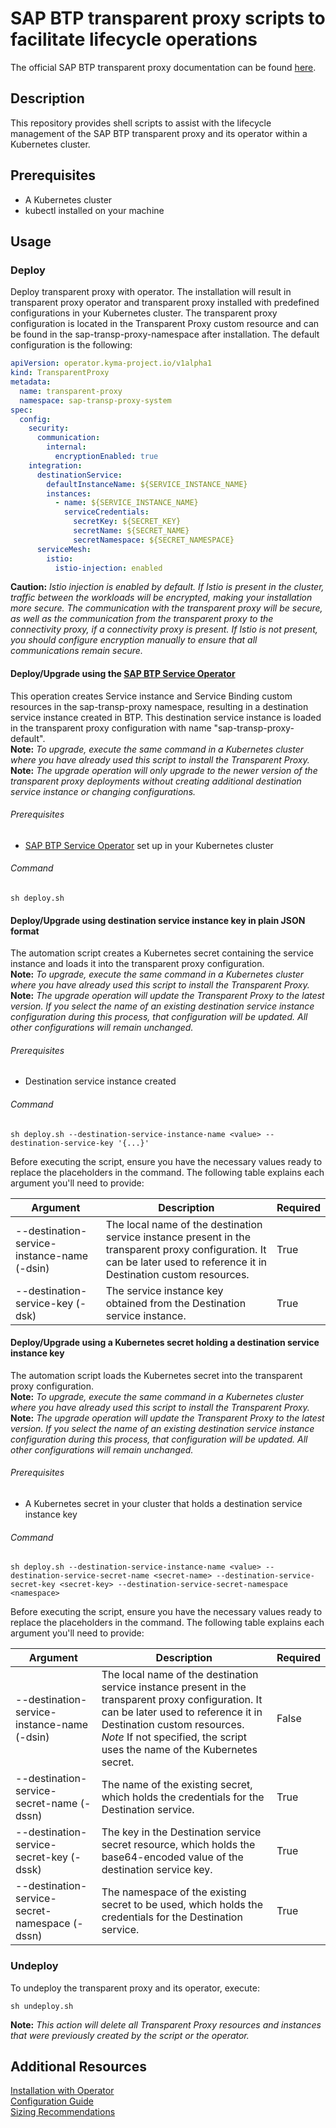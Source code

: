 # SAP BTP transparent proxy scripts to facilitate lifecycle operations

The official SAP BTP transparent proxy documentation can be found [here](https://help.sap.com/docs/connectivity/sap-btp-connectivity-cf/transparent-proxy-for-kubernetes).

## Description
This repository provides shell scripts to assist with the lifecycle management of the SAP BTP transparent proxy and its operator within a Kubernetes cluster.

## Prerequisites
* A Kubernetes cluster
* kubectl installed on your machine

## Usage
### Deploy
Deploy transparent proxy with operator. The installation will result in transparent proxy operator and transparent proxy installed with predefined configurations in your Kubernetes cluster. The transparent proxy configuration is located in the Transparent Proxy custom resource and can be found in the sap-transp-proxy-namespace after installation. The default configuration is the following:
```yaml
apiVersion: operator.kyma-project.io/v1alpha1
kind: TransparentProxy
metadata:
  name: transparent-proxy
  namespace: sap-transp-proxy-system
spec:
  config:
    security:
      communication:
        internal:
          encryptionEnabled: true
    integration:
      destinationService:
        defaultInstanceName: ${SERVICE_INSTANCE_NAME}
        instances:
          - name: ${SERVICE_INSTANCE_NAME}
            serviceCredentials:
              secretKey: ${SECRET_KEY}
              secretName: ${SECRET_NAME}
              secretNamespace: ${SECRET_NAMESPACE}
      serviceMesh:
        istio:
          istio-injection: enabled
```
**Caution:** *Istio injection is enabled by default. If Istio is present in the cluster, traffic between the workloads will be encrypted, making your installation more secure. The communication with the transparent proxy will be secure, as well as the communication from the transparent proxy to the connectivity proxy, if a connectivity proxy is present. If Istio is not present, you should configure encryption manually to ensure that all communications remain secure.*

#### Deploy/Upgrade using the [SAP BTP Service Operator](https://github.com/SAP/sap-btp-service-operator)
This operation creates Service instance and Service Binding custom resources in the sap-transp-proxy namespace, resulting in a destination service instance created in BTP. This destination service instance is loaded in the transparent proxy configuration with name "sap-transp-proxy-default".  
**Note:** *To upgrade, execute the same command in a Kubernetes cluster where you have already used this script to install the Transparent Proxy.*  
**Note:** *The upgrade operation will only upgrade to the newer version of the transparent proxy deployments without creating additional destination service instance or changing configurations.*
###### Prerequisites
* [SAP BTP Service Operator](https://github.com/SAP/sap-btp-service-operator) set up in your Kubernetes cluster

###### Command
```shell
sh deploy.sh
```
  
#### Deploy/Upgrade using destination service instance key in plain JSON format
The automation script creates a Kubernetes secret containing the service instance and loads it into the transparent proxy configuration.  
**Note:** *To upgrade, execute the same command in a Kubernetes cluster where you have already used this script to install the Transparent Proxy.*  
**Note:** *The upgrade operation will update the Transparent Proxy to the latest version. If you select the name of an existing destination service instance configuration during this process, that configuration will be updated. All other configurations will remain unchanged.*
###### Prerequisites
* Destination service instance created

###### Command
```shell
sh deploy.sh --destination-service-instance-name <value> --destination-service-key '{...}'
```
Before executing the script, ensure you have the necessary values ready to replace the placeholders in the command. The following table explains each argument you'll need to provide:

|Argument|Description|Required|
|---|---|---|
|--destination-service-instance-name (-dsin)|The local name of the destination service instance present in the transparent proxy configuration. It can be later used to reference it in Destination custom resources.|True|
|--destination-service-key (-dsk)|The service instance key obtained from the Destination service instance.|True|
  
#### Deploy/Upgrade using a Kubernetes secret holding a destination service instance key
The automation script loads the Kubernetes secret into the transparent proxy configuration.  
**Note:** *To upgrade, execute the same command in a Kubernetes cluster where you have already used this script to install the Transparent Proxy.*  
**Note:** *The upgrade operation will update the Transparent Proxy to the latest version. If you select the name of an existing destination service instance configuration during this process, that configuration will be updated. All other configurations will remain unchanged.*
###### Prerequisites
* A Kubernetes secret in your cluster that holds a destination service instance key

###### Command
```shell
sh deploy.sh --destination-service-instance-name <value> --destination-service-secret-name <secret-name> --destination-service-secret-key <secret-key> --destination-service-secret-namespace <namespace>
```
Before executing the script, ensure you have the necessary values ready to replace the placeholders in the command. The following table explains each argument you'll need to provide:

|Argument|Description|Required|
|---|---|---|
|--destination-service-instance-name (-dsin)|The local name of the destination service instance present in the transparent proxy configuration. It can be later used to reference it in Destination custom resources. *Note* If not specified, the script uses the name of the Kubernetes secret.|False|
|--destination-service-secret-name (-dssn)|The name of the existing secret, which holds the credentials for the Destination service.|True|
|--destination-service-secret-key (-dssk)|The key in the Destination service secret resource, which holds the base64-encoded value of the destination service key.|True|
|--destination-service-secret-namespace (-dssn)|The namespace of the existing secret to be used, which holds the credentials for the Destination service.|True|

### Undeploy
To undeploy the transparent proxy and its operator, execute:
```shell
sh undeploy.sh
```
**Note:** *This action will delete all Transparent Proxy resources and instances that were previously created by the script or the operator.*

## Additional Resources
[Installation with Operator](https://help.sap.com/docs/connectivity/sap-btp-connectivity-cf/installation-with-operator)  
[Configuration Guide](https://help.sap.com/docs/connectivity/sap-btp-connectivity-cf/transparent-proxy-configuration-guide)  
[Sizing Recommendations](https://help.sap.com/docs/connectivity/sap-btp-connectivity-cf/transparent-proxy-sizing-recommendations)
